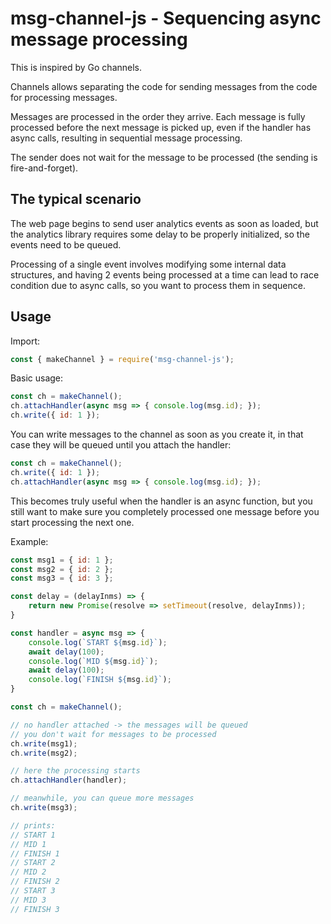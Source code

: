 msg-channel-js - Sequencing async message processing
=======

This is inspired by Go channels.

Channels allows separating the code for sending messages from the code for processing messages.

Messages are processed in the order they arrive. Each message is fully processed before the next message is picked up, even if the handler has async calls, resulting in sequential message processing.

The sender does not wait for the message to be processed (the sending is fire-and-forget).


## The typical scenario

The web page begins to send user analytics events as soon as loaded, but the analytics library requires some delay to be properly initialized, so the events need to be queued.

Processing of a single event involves modifying some internal data structures, and having 2 events being processed at a time can lead to race condition due to async calls, so you want to process them in sequence.

## Usage

Import:

```js
const { makeChannel } = require('msg-channel-js');
```

Basic usage:

```js
const ch = makeChannel();
ch.attachHandler(async msg => { console.log(msg.id); });
ch.write({ id: 1 });
```

You can write messages to the channel as soon as you create it, in that case they will be queued until you attach the handler:

```js
const ch = makeChannel();
ch.write({ id: 1 });
ch.attachHandler(async msg => { console.log(msg.id); });
```

This becomes truly useful when the handler is an async function, but you still want to make sure you completely processed one message before you start processing the next one.

Example:

```js
const msg1 = { id: 1 };
const msg2 = { id: 2 };
const msg3 = { id: 3 };

const delay = (delayInms) => {
    return new Promise(resolve => setTimeout(resolve, delayInms));
}

const handler = async msg => {
    console.log(`START ${msg.id}`);
    await delay(100);
    console.log(`MID ${msg.id}`);
    await delay(100);
    console.log(`FINISH ${msg.id}`);
}

const ch = makeChannel();

// no handler attached -> the messages will be queued
// you don't wait for messages to be processed
ch.write(msg1);
ch.write(msg2);

// here the processing starts
ch.attachHandler(handler);

// meanwhile, you can queue more messages
ch.write(msg3);

// prints:
// START 1
// MID 1
// FINISH 1
// START 2
// MID 2
// FINISH 2
// START 3
// MID 3
// FINISH 3
```